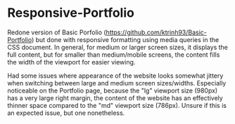 # Responsive-Portfolio

Redone version of Basic Porfolio (https://github.com/ktrinh93/Basic-Portfolio) but done with responsive formatting using media queries in the CSS document. In general, for medium or larger screen sizes, it displays the full content, but for smaller than medium/mobile screens, the content fills the width of the viewport for easier viewing.

Had some issues where appearance of the website looks somewhat jittery when switching between large and medium screen sizes/widths. Especially noticeable on the Portfolio page, because the "lg" viewport size (980px) has a very large right margin, the content of the website has an effectively thinner space compared to the "md" viewport size (786px). Unsure if this is an expected issue, but one nonetheless.
